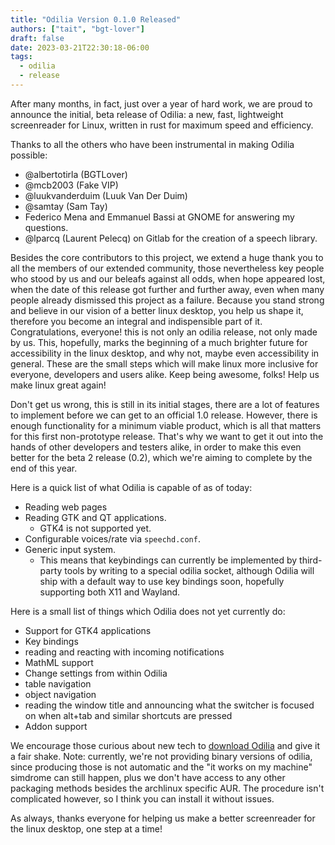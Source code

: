 ```yaml
---
title: "Odilia Version 0.1.0 Released"
authors: ["tait", "bgt-lover"]
draft: false
date: 2023-03-21T22:30:18-06:00
tags:
  - odilia
  - release
---
```


After many months, in fact, just over a year of hard work, we are proud to announce the initial, beta release of Odilia: a new, fast, lightweight screenreader for Linux, written in rust for maximum speed and efficiency.

Thanks to all the others who have been instrumental in making Odilia possible:

* @albertotirla (BGTLover)
* @mcb2003 (Fake VIP)
* @luukvanderduim (Luuk Van Der Duim)
* @samtay (Sam Tay)
* Federico Mena and Emmanuel Bassi at GNOME for answering my questions.
* @lparcq (Laurent Pelecq) on Gitlab for the creation of a speech library.

Besides the core contributors to this project, we extend a huge thank you to all the members of our extended community, those nevertheless key people who stood by us and our beleafs against all odds, when hope appeared lost, when the date of this release got further and further away, even when many people already dismissed this project as a failure. Because you stand strong and believe in our vision of a better linux desktop, you help us shape it, therefore you become an integral and indispensible part of it. Congratulations, everyone! this is not only an odilia release, not only made by us. This, hopefully, marks the beginning of a much brighter future for accessibility in the linux desktop, and why not, maybe even accessibility in general. These are the small steps which will make linux more inclusive for everyone, developers and users alike. Keep being awesome, folks! Help us make linux great again!

Don't get us wrong, this is still in its initial stages, there are a lot of features to implement before we can get to an official 1.0 release. However, there is enough functionality for a minimum viable product, which is all that matters for this first non-prototype release. That's why we want to get it out into the hands of other developers and testers alike, in order to make this even better for the beta 2 release (0.2), which we're aiming to complete by the end of this year.

Here is a quick list of what Odilia is capable of as of today:

* Reading web pages
* Reading GTK and QT applications.
  * GTK4 is not supported yet.
* Configurable voices/rate via `speechd.conf`.
* Generic input system.
  * This means that keybindings can currently be implemented by third-party tools by writing to a special odilia socket, although Odilia will ship with a default way to use key bindings soon, hopefully supporting both X11 and Wayland.

Here is a small list of things which Odilia does not yet currently do:

* Support for GTK4 applications
* Key bindings
* reading and reacting with incoming notifications
* MathML support
* Change settings from within Odilia
* table navigation
* object navigation
* reading the window title and announcing what the switcher is focused on when alt+tab and similar shortcuts are pressed
* Addon support

We encourage those curious about new tech to [download Odilia](/doc/user/installation/) and give it a fair shake. Note: currently, we're not providing binary versions of odilia, since producing those is not automatic and the "it works on my machine" simdrome can still happen, plus we don't have access to any other packaging methods besides the archlinux specific AUR. The procedure isn't complicated however, so I think you can install it without issues.

As always, thanks everyone for helping us make a better screenreader for the linux desktop, one step at a time!
